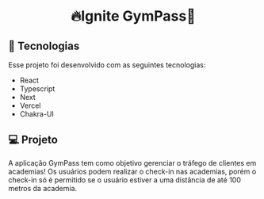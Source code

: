 <h1 align="center"> 🔥Ignite GymPass💪</h1>

## 🚀 Tecnologias

Esse projeto foi desenvolvido com as seguintes tecnologias:

- React
- Typescript
- Next
- Vercel
- Chakra-UI

## 💻 Projeto

A aplicação GymPass tem como objetivo gerenciar o tráfego de clientes em academias! Os usuários podem realizar o check-in nas academias, porém o check-in só é permitido se o usuário estiver a uma distância de até 100 metros da academia.